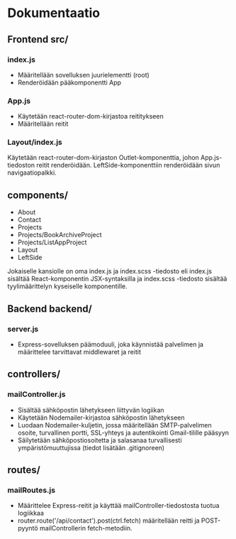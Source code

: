 # **Dokumentaatio**

## **Frontend** src/

### index.js

- Määritellään sovelluksen juurielementti (root)
- Renderöidään pääkomponentti App

### App.js

- Käytetään react-router-dom-kirjastoa reititykseen
- Määritellään reitit
  
### Layout/index.js

Käytetään react-router-dom-kirjaston Outlet-komponenttia, johon App.js-tiedoston reitit renderöidään.
LeftSide-komponenttiin renderöidään sivun navigaatiopalkki.

## components/
- About
- Contact
- Projects
- Projects/BookArchiveProject
- Projects/ListAppProject
- Layout
- LeftSide
  
Jokaiselle kansiolle on oma index.js ja index.scss -tiedosto eli index.js sisältää React-komponentin JSX-syntaksilla ja index.scss -tiedosto sisältää tyylimäärittelyn kyseiselle komponentille.


## **Backend** backend/

### server.js
- Express-sovelluksen päämoduuli, joka käynnistää palvelimen ja määrittelee tarvittavat middlewaret ja reitit
  
## controllers/

### mailController.js

- Sisältää sähköpostin lähetykseen liittyvän logiikan
- Käytetään Nodemailer-kirjastoa sähköpostin lähetykseen
- Luodaan Nodemailer-kuljetin, jossa määritellään SMTP-palvelimen osoite, turvallinen portti, SSL-yhteys ja autentikointi Gmail-tilille pääsyyn
- Säilytetään sähköpostiosoitetta ja salasanaa turvallisesti ympäristömuuttujissa (tiedot lisätään .gitignoreen)
  
## routes/

### mailRoutes.js
- Määrittelee Express-reitit ja käyttää mailController-tiedostosta tuotua logiikkaa
- router.route('/api/contact').post(ctrl.fetch) määritellään reitti ja POST-pyyntö mailControllerin fetch-metodiin.
